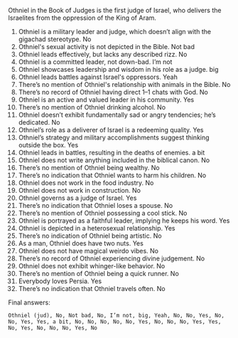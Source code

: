 Othniel in the Book of Judges is the first judge of Israel, who delivers the Israelites from the oppression of the King of Aram.

1. Othniel is a military leader and judge, which doesn’t align with the gigachad stereotype. No
2. Othniel's sexual activity is not depicted in the Bible. Not bad
3. Othniel leads effectively, but lacks any described rizz. No
4. Othniel is a committed leader, not down-bad. I’m not
5. Othniel showcases leadership and wisdom in his role as a judge. big
6. Othniel leads battles against Israel's oppressors. Yeah
7. There’s no mention of Othniel's relationship with animals in the Bible. No
8. There’s no record of Othniel having direct 1–1 chats with God. No
9. Othniel is an active and valued leader in his community. Yes
10. There’s no mention of Othniel drinking alcohol. No
11. Othniel doesn’t exhibit fundamentally sad or angry tendencies; he’s dedicated. No
12. Othniel’s role as a deliverer of Israel is a redeeming quality. Yes
13. Othniel’s strategy and military accomplishments suggest thinking outside the box. Yes
14. Othniel leads in battles, resulting in the deaths of enemies. a bit
15. Othniel does not write anything included in the biblical canon. No
16. There’s no mention of Othniel being wealthy. No
17. There’s no indication that Othniel wants to harm his children. No
18. Othniel does not work in the food industry. No
19. Othniel does not work in construction. No
20. Othniel governs as a judge of Israel. Yes
21. There’s no indication that Othniel loses a spouse. No
22. There’s no mention of Othniel possessing a cool stick. No
23. Othniel is portrayed as a faithful leader, implying he keeps his word. Yes
24. Othniel is depicted in a heterosexual relationship. Yes
25. There’s no indication of Othniel being artistic. No
26. As a man, Othniel does have two nuts. Yes
27. Othniel does not have magical weirdo vibes. No
28. There’s no record of Othniel experiencing divine judgement. No
29. Othniel does not exhibit whinger-like behavior. No
30. There’s no mention of Othniel being a quick runner. No
31. Everybody loves Persia. Yes
32. There’s no indication that Othniel travels often. No

Final answers:

```Othniel (jud), No, Not bad, No, I’m not, big, Yeah, No, No, Yes, No, No, Yes, Yes, a bit, No, No, No, No, No, Yes, No, No, No, Yes, Yes, No, Yes, No, No, No, Yes, No```